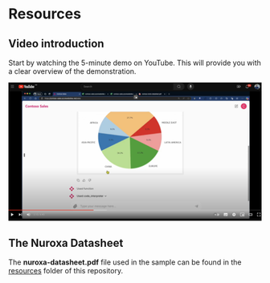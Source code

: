 # Resources

## Video introduction

Start by watching the 5-minute demo on YouTube. This will provide you with a clear overview of the demonstration.

[![Nuroxa Assistant built with Chainlit and the Azure OpenAI Assistants API](https://github.com/microsoft/aitour-azure-openai-assistants/blob/main/session-delivery-resources/demo-1/media/youtube-banner.png?raw=true)](https://youtu.be/Q8pZ-YRUbF0?si=TI5-F09g7N142OB3)

## The Nuroxa Datasheet

The **nuroxa-datasheet.pdf** file used in the sample can be found in the [resources](https://github.com/gloveboxes/contoso-sales-azure-openai-assistant/tree/main/resources) folder of this repository.
